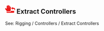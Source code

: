 ## ![extract controller icon](img/duik-icons/extractcontrollers_r.png) Extract Controllers

See: Rigging / Controllers / Extract Controllers